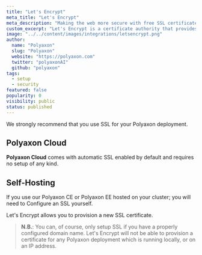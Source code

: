 ```yaml
---
title: "Let's Encrypt"
meta_title: "Let's Encrypt"
meta_description: "Making the web more secure with free SSL certificates, Let's Encrypt is a great way to make your Polyaxon deployment run on HTTPS. Ensure your Polyaxon deployment is secure with a free SSL certificate via a full integration with Let's Encrypt."
custom_excerpt: "Let's Encrypt is a certificate authority that provides X.509 certificates for Transport Layer Security encryption at no charge. The certificate is valid for 90 days, during which renewal can take place at anytime."
image: "../../content/images/integrations/letsencrypt.png"
author:
  name: "Polyaxon"
  slug: "Polyaxon"
  website: "https://polyaxon.com"
  twitter: "polyaxonAI"
  github: "polyaxon"
tags:
  - setup
  - security
featured: false
popularity: 0
visibility: public
status: published
---
```


We strongly recommend that you use SSL for your Polyaxon deployment.


## Polyaxon Cloud

**Polyaxon Cloud** comes with automatic SSL enabled by default and requires no setup of any kind.


## Self-Hosting

If you use our Polyaxon CE or Polyaxon EE hosted on your cluster; you will need to Configure an SSL yourself.

Let's Encrypt allows you to provision a new SSL certificate.

>**N.B.**: You can, of course, only setup SSL if you have a properly configured domain name. Let's Encrypt will not be able to provision a certificate for any Polyaxon deployment which is running locally, or on an IP address.
